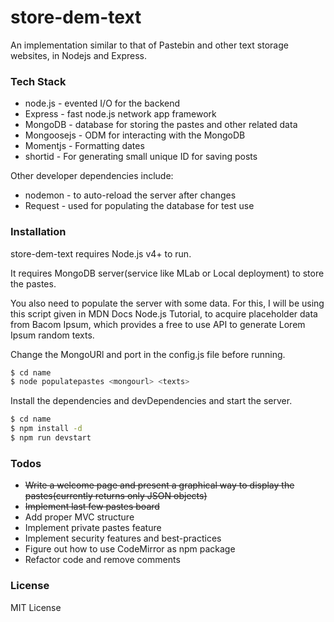 # store-dem-text
An implementation similar to that of Pastebin and other text storage websites, in Nodejs and Express.

### Tech Stack

 - node.js - evented I/O for the backend
 - Express - fast node.js network app framework
 - MongoDB - database for storing the pastes and other related data
 - Mongoosejs - ODM for interacting with the MongoDB
 - Momentjs - Formatting dates
 - shortid - For generating small unique ID for saving posts
 
Other developer dependencies include:

- nodemon - to auto-reload the server after changes
- Request - used for populating the database for test use

### Installation

store-dem-text requires Node.js v4+ to run.

It requires MongoDB server(service like MLab or Local deployment) to store the pastes.

You also need to populate the server with some data. For this, I will be using this script given in MDN Docs Node.js Tutorial, to acquire placeholder data from Bacom Ipsum, which provides a free to use API to generate Lorem Ipsum random texts.

Change the MongoURl and port in the config.js file before running.

```sh
$ cd name
$ node populatepastes <mongourl> <texts>
```
Install the dependencies and devDependencies and start the server.

```sh
$ cd name
$ npm install -d
$ npm run devstart
```

### Todos
- ~~Write a welcome page and present a graphical way to display the pastes(currently returns only JSON objects)~~
- ~~Implement last few pastes board~~
- Add proper MVC structure
- Implement private pastes feature
- Implement security features and best-practices
- Figure out how to use CodeMirror as npm package
- Refactor code and remove comments

### License
MIT License